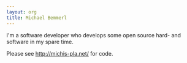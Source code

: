 ```yaml
---
layout: org
title: Michael Bemmerl
---
```

I'm a software developer who develops some open source hard- and software
in my spare time.

Please see http://michis-pla.net/ for code.
